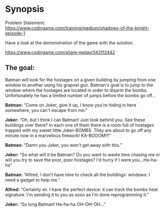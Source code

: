 # Synopsis

Problem Statement: https://www.codingame.com/training/medium/shadows-of-the-knight-episode-1

Have a look at the demonstration of the game with the solution

https://www.codingame.com/share-replay/343112442

## The goal: 
Batman will look for the hostages on a given building by jumping from one window to another using his grapnel gun. Batman's goal is to jump to the window where the hostages are located in order to disarm the bombs. Unfortunately he has a limited number of jumps before the bombs go off...

**Batman:** “Come on Joker, give it up, I know you're hiding in here somewhere, you can't escape from me.”

**Joker:** “Oh, but I think I can Batman! Just look behind you. See these buildings over there? In each one of them there is a room full of hostages trapped with my sweet little Joker-BOMBS. They are about to go off any minute now in a marvellous firework! KA-BOOOM!!!”

**Batman:** “Damn you Joker, you won't get away with this.”

**Joker:** “So what will it be Batman? Do you want to waste time chasing me or will you try to save the poor, poor hostages? I'd hurry if I were you...Ha-ha-ha”

**Batman:** “Alfred, I don't have time to check all the buildings' windows: I need a gadget to help me.”

**Alfred:** “Certainly sir. I have the perfect device: it can track the bombs heat signature. I'm sending it to you as soon as I'm done reprogramming it.”

**Joker:** “So long Batman! Ha-ha-ha OH-OH-OH...”

